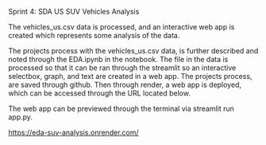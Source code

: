 Sprint 4: SDA US SUV Vehicles Analysis

The vehicles_us.csv data is processed, and an interactive web app is created which represents some analysis of the data.

The projects process with the vehicles_us.csv data, is further described and noted through the EDA.ipynb in the notebook. The file in the data is processed so that it can be ran through the streamlit so an interactive selectbox, graph, and text are created in a web app. The projects process, are saved through github. Then through render, a web app is deployed, which can be accessed through the URL located below. 

The web app can be previewed through the terminal via streamlit run app.py.

https://eda-suv-analysis.onrender.com/
